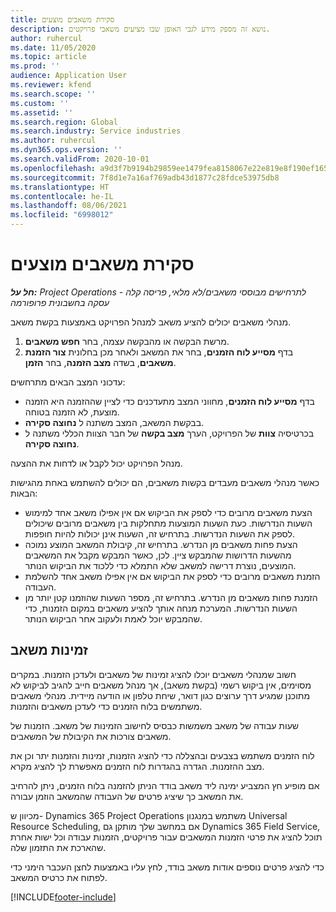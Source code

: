 ```yaml
---
title: סקירת משאבים מוצעים
description: נושא זה מספק מידע לגבי האופן שבו מציעים משאבי פרויקטים.
author: ruhercul
ms.date: 11/05/2020
ms.topic: article
ms.prod: ''
audience: Application User
ms.reviewer: kfend
ms.search.scope: ''
ms.custom: ''
ms.assetid: ''
ms.search.region: Global
ms.search.industry: Service industries
ms.author: ruhercul
ms.dyn365.ops.version: ''
ms.search.validFrom: 2020-10-01
ms.openlocfilehash: a9d3f7b9194b29859ee1479fea8158067e22e819e8f190ef1659e14b7c0cd6b5
ms.sourcegitcommit: 7f8d1e7a16af769adb43d1877c28fdce53975db8
ms.translationtype: HT
ms.contentlocale: he-IL
ms.lasthandoff: 08/06/2021
ms.locfileid: "6998012"
---
```

# <a name="review-proposed-resources"></a>סקירת משאבים מוצעים

_**חל על:** Project Operations לתרחישים מבוססי משאבים/לא מלאי, פריסה קלה - עסקה בחשבונית פרופורמה_

מנהלי משאבים יכולים להציע משאב למנהל הפרויקט באמצעות בקשת משאב.

1. מרשת הבקשה או מהבקשה עצמה, בחר **חפש משאבים**.
2. בדף **מסייע לוח הזמנים‬**, בחר את המשאב ולאחר מכן בחלונית **צור הזמנת משאבים**, בשדה **מצב הזמנה**, בחר **הזמן**.

עדכוני המצב הבאים מתרחשים:

- בדף **מסייע לוח הזמנים**, מחווני המצב מתעדכנים כדי לציין שההזמנה היא הזמנה מוצעת, לא הזמנה בטוחה.
- בבקשת המשאב, המצב משתנה ל **‏‫נחוצה סקירה‬**.
- בכרטיסיה **צוות** של הפרויקט, הערך **מצב בקשה** של חבר הצוות הכללי משתנה ל **‏‫נחוצה סקירה‬**.

מנהל הפרויקט יכול לקבל או לדחות את ההצעה.

כאשר מנהלי משאבים מעבדים בקשות משאבים, הם יכולים להשתמש באחת מהגישות הבאות:

- הצעת משאבים מרובים כדי לספק את הביקוש אם אין אפילו משאב אחד למימוש השעות הנדרשות. כעת השעות המוצעות מתחלקות בין משאבים מרובים שיכולים לספק את השעות הנדרשות. בתרחיש זה, השעות אינן יכולות להיות חופפות.
- הצעת פחות משאבים מן הנדרש. בתרחיש זה, קיבולת המשאב המוצע נמוכה מהשעות הדרושות שהמבקש ציין. לכן, כאשר המבקש מקבל את המשאבים המוצעים, נוצרת דרישה למשאב שלא התמלא כדי ללכוד את הביקוש הנותר.
- הזמנת משאבים מרובים כדי לספק את הביקוש אם אין אפילו משאב אחד להשלמת העבודה.
- הזמנת פחות משאבים מן הנדרש. בתרחיש זה, מספר השעות שהוזמנו קטן יותר מן השעות הנדרשות. המערכת מנחה אותך להציע משאבים במקום הזמנות, כדי שהמבקש יוכל לאמת ולעקוב אחר הביקוש הנותר.

## <a name="resource-availability"></a>זמינות משאב

חשוב שמנהלי משאבים יוכלו להציג זמינות של משאבים ולעדכן הזמנות. במקרים מסוימים, אין ביקוש רשמי (בקשת משאב), אך מנהל משאבים חייב להגיב לביקוש לא מתוכנן שמגיע דרך ערוצים כגון דואר, שיחת טלפון או הודעה מיידית. מנהלי משאבים משתמשים בלוח הזמנים כדי לעדכן משאבים והזמנות.

שעות עבודה של משאב משמשות כבסיס לחישוב הזמינות של משאב. הזמנות של משאבים צורכות את הקיבולת של המשאבים.

לוח הזמנים משתמש בצבעים ובהצללה כדי להציג הזמנות, זמינות והזמנות יתר וכן את מצב ההזמנות. הגדרה בהגדרות לוח הזמנים מאפשרת לך להציג מקרא.

אם מופיע חץ המצביע ימינה ליד משאב בודד הניתן להזמנה בלוח הזמנים, ניתן להרחיב את המשאב כך שיציג פרטים של העבודה שהמשאב הוזמן עבורה.

מכיוון ש- Dynamics 365 Project Operations משתמש במנגנון Universal Resource Scheduling, אם במחשב שלך מותקן גם Dynamics 365 Field Service, תוכל להציג את פרטי הזמנות המשאבים עבור פרויקטים, הזמנות עבודה וכל ישות אחרת שהארכת את התזמון שלה.

כדי להציג פרטים נוספים אודות משאב בודד, לחץ עליו באמצעות לחצן העכבר הימני כדי לפתוח את כרטיס המשאב.



[!INCLUDE[footer-include](../includes/footer-banner.md)]
